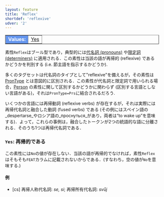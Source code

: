 ```yaml
---
layout: feature
title: 'Reflex'
shortdef: 'reflexive'
udver: '2'
---
```


<table class="typeindex" border="1">
<tr>
  <td style="background-color:cornflowerblue;color:white"><strong>Values:</strong> </td>
  <td><a href="#Yes">Yes</a></td>
</tr>
</table>

素性`Reflex`はブール型であり，典型的には[代名詞 (pronouns)](u-pos/PRON) や[限定詞 (determiners)](u-pos/DET) に適用される．この素性は当該の語が再帰的 (reflexive) であるかどうかを判別する (i.e. 節主語を指示するかどうか).

多くのタグセットは代名詞のタイプとして"reflexive"を備えるが，その素性は[PronType]() とは意図的に区別される．この素性が代名詞と限定詞で用いられる場合，[Person]() の素性に関して区別するかどうかに関わらず (区別する言語としない言語がある)，それは`PronType=Prs`に結合されるだろう.

いくつかの言語には再帰動詞 (reflexive verbs) が存在するが，それは実際には再帰代名詞と融合した動詞 (fused verbs) である (その例にはスペイン語の_despertarse_やロシア語の_проснуться_があり，両者は“to wake up”を意味する)．よって，これらの事例は，融合したトークンが2つの統語的な語に分離される．そのうち1つは再帰代名詞である．

### <a name="Yes">`Yes`</a>: 再帰的である

この素性には`No`の値が存在しない．当該の語が再帰的でなければ，素性`Reflex`はそもそも`FEAT`カラムに記載されないからである．(すなわち，空の値が`No`を意味する.)

#### 例

* [cs] 再帰人称代名詞: _se, si_; 再帰所有代名詞: _svůj_
